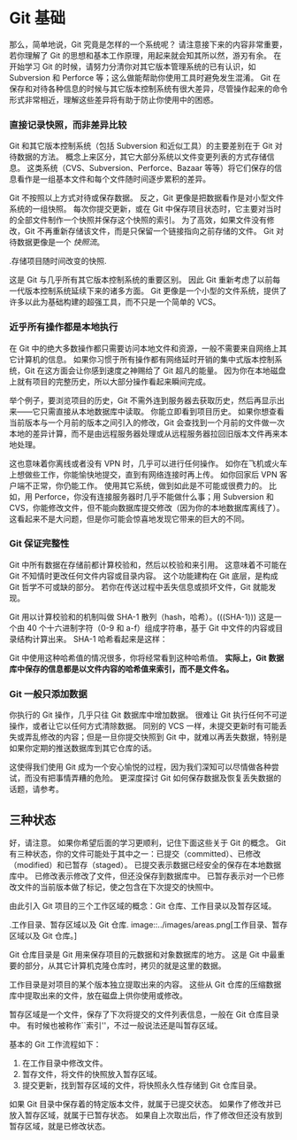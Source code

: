 # Git 基础

那么，简单地说，Git 究竟是怎样的一个系统呢？
请注意接下来的内容非常重要，若你理解了 Git 的思想和基本工作原理，用起来就会知其所以然，游刃有余。
在开始学习 Git 的时候，请努力分清你对其它版本管理系统的已有认识，如 Subversion 和 Perforce 等；这么做能帮助你使用工具时避免发生混淆。
Git 在保存和对待各种信息的时候与其它版本控制系统有很大差异，尽管操作起来的命令形式非常相近，理解这些差异将有助于防止你使用中的困惑。

### 直接记录快照，而非差异比较

Git 和其它版本控制系统（包括 Subversion 和近似工具）的主要差别在于 Git 对待数据的方法。
概念上来区分，其它大部分系统以文件变更列表的方式存储信息。
这类系统（CVS、Subversion、Perforce、Bazaar 等等）将它们保存的信息看作是一组基本文件和每个文件随时间逐步累积的差异。



Git 不按照以上方式对待或保存数据。
反之，Git 更像是把数据看作是对小型文件系统的一组快照。
每次你提交更新，或在 Git 中保存项目状态时，它主要对当时的全部文件制作一个快照并保存这个快照的索引。
为了高效，如果文件没有修改，Git 不再重新存储该文件，而是只保留一个链接指向之前存储的文件。
Git 对待数据更像是一个 *快照流*。

.存储项目随时间改变的快照.

这是 Git 与几乎所有其它版本控制系统的重要区别。
因此 Git 重新考虑了以前每一代版本控制系统延续下来的诸多方面。
Git 更像是一个小型的文件系统，提供了许多以此为基础构建的超强工具，而不只是一个简单的 VCS。

### 近乎所有操作都是本地执行

在 Git 中的绝大多数操作都只需要访问本地文件和资源，一般不需要来自网络上其它计算机的信息。
如果你习惯于所有操作都有网络延时开销的集中式版本控制系统，Git 在这方面会让你感到速度之神赐给了 Git 超凡的能量。
因为你在本地磁盘上就有项目的完整历史，所以大部分操作看起来瞬间完成。

举个例子，要浏览项目的历史，Git 不需外连到服务器去获取历史，然后再显示出来——它只需直接从本地数据库中读取。
你能立即看到项目历史。
如果你想查看当前版本与一个月前的版本之间引入的修改，Git 会查找到一个月前的文件做一次本地的差异计算，而不是由远程服务器处理或从远程服务器拉回旧版本文件再来本地处理。

这也意味着你离线或者没有 VPN 时，几乎可以进行任何操作。
如你在飞机或火车上想做些工作，你能愉快地提交，直到有网络连接时再上传。
如你回家后 VPN 客户端不正常，你仍能工作。
使用其它系统，做到如此是不可能或很费力的。
比如，用 Perforce，你没有连接服务器时几乎不能做什么事；用 Subversion 和 CVS，你能修改文件，但不能向数据库提交修改（因为你的本地数据库离线了）。
这看起来不是大问题，但是你可能会惊喜地发现它带来的巨大的不同。

### Git 保证完整性

Git 中所有数据在存储前都计算校验和，然后以校验和来引用。
这意味着不可能在 Git 不知情时更改任何文件内容或目录内容。
这个功能建构在 Git 底层，是构成 Git 哲学不可或缺的部分。
若你在传送过程中丢失信息或损坏文件，Git 就能发现。

Git 用以计算校验和的机制叫做 SHA-1 散列（hash，哈希）。(((SHA-1)))
这是一个由 40 个十六进制字符（0-9 和 a-f）组成字符串，基于 Git 中文件的内容或目录结构计算出来。
SHA-1 哈希看起来是这样：

Git 中使用这种哈希值的情况很多，你将经常看到这种哈希值。
**实际上，Git 数据库中保存的信息都是以文件内容的哈希值来索引，而不是文件名。**

### Git 一般只添加数据

你执行的 Git 操作，几乎只往 Git 数据库中增加数据。
很难让 Git 执行任何不可逆操作，或者让它以任何方式清除数据。
同别的 VCS 一样，未提交更新时有可能丢失或弄乱修改的内容；但是一旦你提交快照到 Git 中，就难以再丢失数据，特别是如果你定期的推送数据库到其它仓库的话。

这使得我们使用 Git 成为一个安心愉悦的过程，因为我们深知可以尽情做各种尝试，而没有把事情弄糟的危险。
更深度探讨 Git 如何保存数据及恢复丢失数据的话题，请参考。

## 三种状态

好，请注意。
如果你希望后面的学习更顺利，记住下面这些关于 Git 的概念。
Git 有三种状态，你的文件可能处于其中之一：已提交（committed）、已修改（modified）和已暂存（staged）。
已提交表示数据已经安全的保存在本地数据库中。
已修改表示修改了文件，但还没保存到数据库中。
已暂存表示对一个已修改文件的当前版本做了标记，使之包含在下次提交的快照中。

由此引入 Git 项目的三个工作区域的概念：Git 仓库、工作目录以及暂存区域。

.工作目录、暂存区域以及 Git 仓库.
image::../images/areas.png[工作目录、暂存区域以及 Git 仓库。]

Git 仓库目录是 Git 用来保存项目的元数据和对象数据库的地方。
这是 Git 中最重要的部分，从其它计算机克隆仓库时，拷贝的就是这里的数据。

工作目录是对项目的某个版本独立提取出来的内容。
这些从 Git 仓库的压缩数据库中提取出来的文件，放在磁盘上供你使用或修改。

暂存区域是一个文件，保存了下次将提交的文件列表信息，一般在 Git 仓库目录中。
有时候也被称作``索引''，不过一般说法还是叫暂存区域。

基本的 Git 工作流程如下：

1. 在工作目录中修改文件。
2. 暂存文件，将文件的快照放入暂存区域。
3. 提交更新，找到暂存区域的文件，将快照永久性存储到 Git 仓库目录。

如果 Git 目录中保存着的特定版本文件，就属于已提交状态。
如果作了修改并已放入暂存区域，就属于已暂存状态。
如果自上次取出后，作了修改但还没有放到暂存区域，就是已修改状态。

